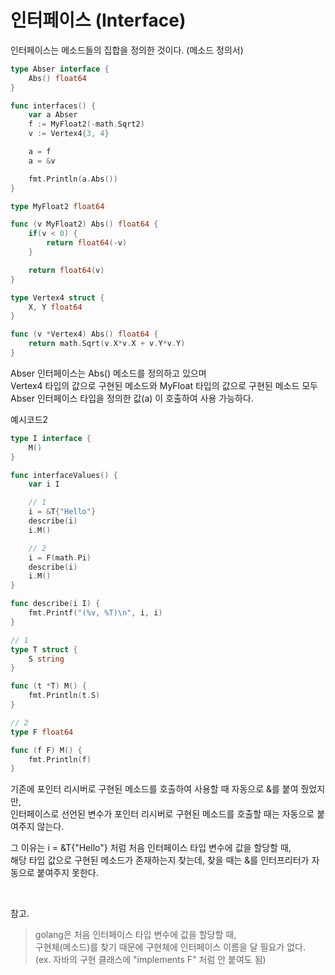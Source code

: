 # 인터페이스 (Interface) 


인터페이스는 메소드들의 집합을 정의한 것이다. (메소드 정의서)

```go
type Abser interface {
	Abs() float64
}

func interfaces() {
	var a Abser
	f := MyFloat2(-math.Sqrt2)
	v := Vertex4{3, 4}

	a = f
	a = &v

	fmt.Println(a.Abs())
}

type MyFloat2 float64

func (v MyFloat2) Abs() float64 {
	if(v < 0) {
		return float64(-v)
	}

	return float64(v)
}

type Vertex4 struct {
	X, Y float64
}

func (v *Vertex4) Abs() float64 {
	return math.Sqrt(v.X*v.X + v.Y*v.Y)
}
```

Abser 인터페이스는 Abs() 메소드를 정의하고 있으며  
Vertex4 타입의 값으로 구현된 메소드와 MyFloat 타입의 값으로 구현된 메소드 모두  
Abser 인터페이스 타입을 정의한 값(a) 이 호출하여 사용 가능하다.
<br>

예시코드2

```go
type I interface {
	M()
}

func interfaceValues() {
	var i I

	// 1 
	i = &T{"Hello"}
	describe(i)
	i.M()

	// 2
	i = F(math.Pi)
	describe(i)
	i.M()
}

func describe(i I) {
	fmt.Printf("(%v, %T)\n", i, i)
}

// 1
type T struct {
	S string
}

func (t *T) M() {
	fmt.Println(t.S)
}

// 2
type F float64

func (f F) M() {
	fmt.Println(f)
}
```
기존에 포인터 리시버로 구현된 메소드를 호출하여 사용할 때 자동으로 &를 붙여 줬었지만,  
인터페이스로 선언된 변수가 포인터 리시버로 구현된 메소드를 호출할 때는 자동으로 붙여주지 않는다.  

그 이유는 i = &T{"Hello"} 처럼 처음 인터페이스 타입 변수에 값을 할당할 때,  
해당 타입 값으로 구현된 메소드가 존재하는지 찾는데, 찾을 때는 &를 인터프리터가 자동으로 붙여주지 못한다.

<br>

참고.
> golang은 처음 인터페이스 타입 변수에 값을 할당할 때,   
구현체(메소드)를 찾기 때문에 구현체에 인터페이스 이름을 달 필요가 없다.  
(ex. 자바의 구현 클래스에 "implements F" 처럼 안 붙여도 됨) 